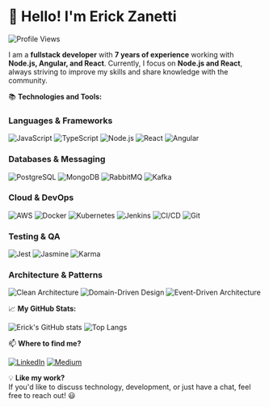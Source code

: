 # 👋 Hello! I'm Erick Zanetti


![Profile Views](https://komarev.com/ghpvc/?username=Erick-Zanetti&label=Profile%20views&color=0e75b6&style=flat)

I am a **fullstack developer** with **7 years of experience** working with **Node.js, Angular, and React**. Currently, I focus on **Node.js and React**, always striving to improve my skills and share knowledge with the community.

📚 **Technologies and Tools:**  

### **Languages & Frameworks**  
![JavaScript](https://img.shields.io/badge/JavaScript-F7DF1E?style=for-the-badge&logo=javascript&logoColor=black)  ![TypeScript](https://img.shields.io/badge/TypeScript-007ACC?style=for-the-badge&logo=typescript&logoColor=white)  ![Node.js](https://img.shields.io/badge/Node.js-339933?style=for-the-badge&logo=nodedotjs&logoColor=white)  ![React](https://img.shields.io/badge/React-61DAFB?style=for-the-badge&logo=react&logoColor=black)  ![Angular](https://img.shields.io/badge/Angular-DD0031?style=for-the-badge&logo=angular&logoColor=white)  

### **Databases & Messaging**  
![PostgreSQL](https://img.shields.io/badge/PostgreSQL-316192?style=for-the-badge&logo=postgresql&logoColor=white)  ![MongoDB](https://img.shields.io/badge/MongoDB-47A248?style=for-the-badge&logo=mongodb&logoColor=white)  ![RabbitMQ](https://img.shields.io/badge/RabbitMQ-FF6600?style=for-the-badge&logo=rabbitmq&logoColor=white)  ![Kafka](https://img.shields.io/badge/Apache%20Kafka-231F20?style=for-the-badge&logo=apachekafka&logoColor=white)  

### **Cloud & DevOps**  
![AWS](https://img.shields.io/badge/AWS-FF9900?style=for-the-badge&logo=amazonaws&logoColor=white)  ![Docker](https://img.shields.io/badge/Docker-2496ED?style=for-the-badge&logo=docker&logoColor=white)  ![Kubernetes](https://img.shields.io/badge/Kubernetes-326CE5?style=for-the-badge&logo=kubernetes&logoColor=white)  ![Jenkins](https://img.shields.io/badge/Jenkins-D24939?style=for-the-badge&logo=jenkins&logoColor=white)  ![CI/CD](https://img.shields.io/badge/CI%2FCD-005571?style=for-the-badge&logo=githubactions&logoColor=white)  ![Git](https://img.shields.io/badge/Git-F05032?style=for-the-badge&logo=git&logoColor=white)  

### **Testing & QA**  
![Jest](https://img.shields.io/badge/Jest-C21325?style=for-the-badge&logo=jest&logoColor=white)  ![Jasmine](https://img.shields.io/badge/Jasmine-8A4182?style=for-the-badge&logo=jasmine&logoColor=white)  ![Karma](https://img.shields.io/badge/Karma-08D16C?style=for-the-badge&logo=karma&logoColor=white)  

### **Architecture & Patterns**  
![Clean Architecture](https://img.shields.io/badge/Clean%20Architecture-0078D4?style=for-the-badge&logo=microsoft&logoColor=white)  ![Domain-Driven Design](https://img.shields.io/badge/DDD-009688?style=for-the-badge&logo=design&logoColor=white)  ![Event-Driven Architecture](https://img.shields.io/badge/Event--Driven%20Architecture-512BD4?style=for-the-badge&logo=azuredevops&logoColor=white)  


📈 **My GitHub Stats:**  

![Erick's GitHub stats](https://github-readme-stats.vercel.app/api?username=Erick-Zanetti&show_icons=true&theme=dark&include_all_commits=true&count_private=true&v=1) ![Top Langs](https://github-readme-stats.vercel.app/api/top-langs/?username=Erick-Zanetti&theme=dark&hide_border=false&include_all_commits=true&count_private=true&layout=compact)  

📫 **Where to find me?**  

[![LinkedIn](https://img.shields.io/badge/LinkedIn-0A66C2?style=for-the-badge&logo=linkedin&logoColor=white)](https://www.linkedin.com/in/erickzanetti)  [![Medium](https://img.shields.io/badge/Medium-000000?style=for-the-badge&logo=medium&logoColor=white)](https://medium.com/@erickzanetti)  

💡 **Like my work?**  
If you'd like to discuss technology, development, or just have a chat, feel free to reach out! 😃
